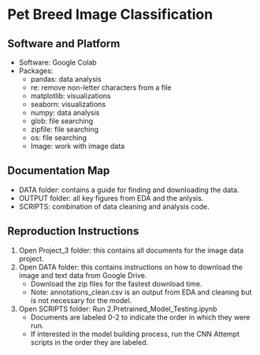 # Pet Breed Image Classification

## Software and Platform
- Software: Google Colab
- Packages:
  - pandas: data analysis
  - re: remove non-letter characters from a file
  - matplotlib: visualizations
  - seaborn: visualizations
  - numpy: data analysis
  - glob: file searching
  - zipfile: file searching
  - os: file searching
  - Image: work with image data

## Documentation Map
- DATA folder: contains a guide for finding and downloading the data.
- OUTPUT folder: all key figures from EDA and the anlysis.
- SCRIPTS: combination of data cleaning and analysis code.



## Reproduction Instructions
1. Open Project_3 folder: this contains all documents for the image data project.
2. Open DATA folder: this contains instructions on how to download the image and text data from Google Drive.
     - Download the zip files for the fastest download time.
     - Note: annotations_clean.csv is an output from EDA and cleaning but is not necessary for the model.
4. Open SCRIPTS folder: Run 2.Pretrained_Model_Testing.ipynb
    - Documents are labeled 0-2 to indicate the order in which they were run.
    - If interested in the model building process, run the CNN Attempt scripts in the order they are labeled.

